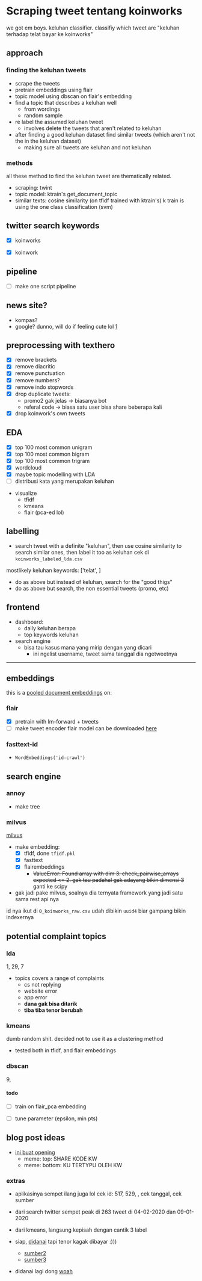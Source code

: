 # Scraping tweet tentang koinworks
we got em boys. keluhan classifier. classifiy which tweet are "keluhan terhadap telat bayar ke koinworks"

## approach
### finding the keluhan tweets
- scrape the tweets
- pretrain embeddings using flair
- topic model using dbscan on flair's embedding
- find a topic that describes a keluhan well
	- from wordings
	- random sample
- re label the assumed keluhan tweet
	- involves delete the tweets that aren't related to keluhan
- after finding a good keluhan dataset find similar tweets (which aren't not the in the keluhan dataset)
	- making sure all tweets are keluhan and not keluhan

### methods
all these method to find the keluhan tweet are thematically related.
- scraping: twint
- topic model: ktrain's get_document_topic
- similar texts: cosine similarity (on tfidf trained with ktrain's)
	k train is using the one class classification (svm)

## twitter search keywords
- [x] koinworks
- [x] koinwork


## pipeline
- [ ] make one script pipeline


## news site?
- kompas?
- google?
dunno, will do if feeling cute lol
[1](https://swa.co.id/swa/trends/koinworks-catat-pertumbuhan-30-pasca-pelonggaran-psbb) 
## preprocessing with texthero
- [x] remove brackets
- [x] remove diacritic
- [x] remove punctuation
- [x] remove numbers?
- [x] remove indo stopwords
- [x] drop duplicate tweets:
	- promo2 gak jelas -> biasanya bot
	- referal code -> biasa satu user bisa share beberapa kali
- [x] drop koinwork's own tweets

## EDA
- [x] top 100 most common unigram
- [x] top 100 most common bigram
- [x] top 100 most common trigram
- [x] wordcloud
- [x] maybe topic modelling with LDA
- [ ] distribusi kata yang merupakan keluhan
- visualize
	- ~~tfidf~~
	- kmeans
	- flair (pca-ed lol)

## labelling
- search tweet with a definite "keluhan", then use cosine similarity to search similar ones, then label it too as keluhan
cek di `koinworks_labeled_lda.csv`

mostlikely keluhan keywords:
['telat', ]

- do as above but instead of keluhan, search for the "good thigs"
- do as above but search, the non essential tweets (promo, etc)

## frontend
- dashboard:
	- daily keluhan berapa
	- top keywords keluhan
- search engine
	- bisa tau kasus mana yang mirip dengan yang dicari
		- ini ngelist username, tweet sama tanggal dia ngetweetnya

----

## embeddings
this is a [pooled document embeddings](https://github.com/flairNLP/flair/blob/master/resources/docs/embeddings/DOCUMENT_POOL_EMBEDDINGS.md) on: 
### flair
- [x] pretrain with lm-forward + tweets
- [ ] make tweet encoder
flair model can be downloaded [here](https://drive.google.com/drive/u/5/folders/1uLGvvNCNAjAeOBPKyMwtLfEErBAsYuMQ) 
### fasttext-id
- `WordEmbeddings('id-crawl')`

## search engine
### annoy
- make tree

### milvus
[milvus](https://milvus.io/)
- make embedding:
	- [x] tfidf, done `tfidf.pkl`
	- [x] fasttext
	- [x] flairembeddings
		- ~~ValueError: Found array with dim 3. check_pairwise_arrays expected <= 2. gak tau padahal gak adayang bikin dimensi 3~~ ganti ke scipy
- gak jadi pake milvus, soalnya dia ternyata framework yang jadi satu sama rest api nya

id nya ikut di `0_koinworks_raw.csv` udah dibikin `uuid4` biar gampang bikin indexernya

## potential complaint topics
### lda
1, 29, 7
- topics covers a range of complaints
	- cs not replying
	- website error
	- app error
	- **dana gak bisa ditarik**
	- **tiba tiba tenor berubah**

### kmeans
dumb random shit. decided not to use it as a clustering method
- tested both in tfidf, and flair embeddings

### dbscan
9, 
#### todo
- [ ] train on flair_pca embedding
- [ ] tune parameter (epsilon, min pts)


## blog post ideas
- [ini buat opening](https://twitter.com/pakelagu/status/1292346337803923456)
	- meme: top: SHARE KODE KW
	- meme: bottom: KU TERTYPU OLEH KW
### extras
- aplikasinya sempet ilang juga lol  cek id: 517, 529, , cek tanggal, cek sumber
- dari search twitter sempet peak di 263 tweet di 04-02-2020 dan 09-01-2020
- dari kmeans, langsung kepisah dengan cantik 3 label

- siap, [didanai](https://money.kompas.com/read/2020/05/18/130309726/koinworks-dapat-pendanaan-rp-149-miliar-dari-perusahaan-inggris?utm_source=dlvr.it&utm_medium=twitter) tapi tenor kagak dibayar :)))
	- [sumber2](https://medium.com/lendable/koinworks-secures-us-10-million-from-lendable-to-support-indonesias-digital-smes-7119f42f7809)
	- [sumber3](https://internationalfinance.com/koinworks-secures-10-mn-funding-help-smes-raise-funds-online/)

- didanai lagi dong [woah](pic.twitter.com/ZbFjMJ3aSp)
